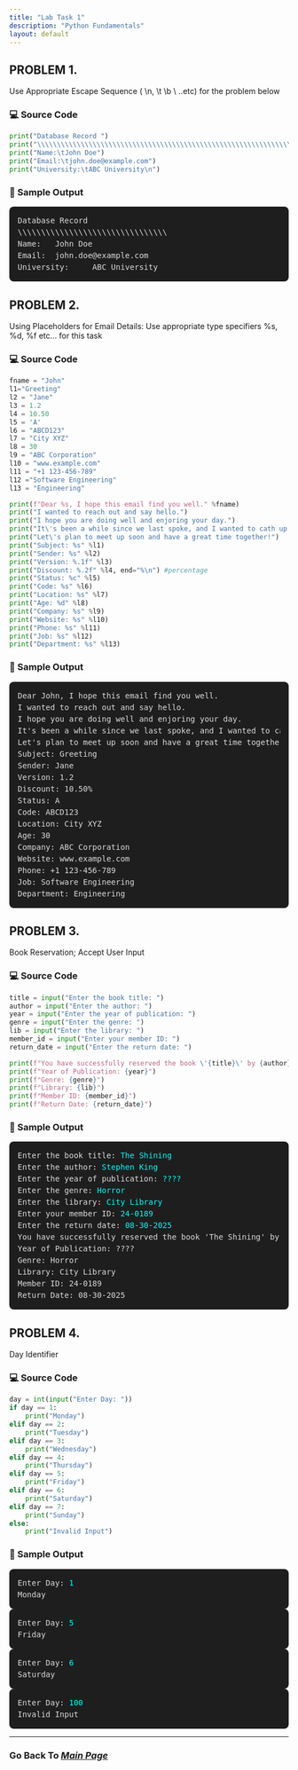 ```yaml
---
title: "Lab Task 1"
description: "Python Fundamentals"
layout: default
---
```

  
## PROBLEM 1.
Use Appropriate Escape Sequence ( \n, \t \b \ ..etc) for the problem below  
  
### 💻 Source Code
```python
print("Database Record ") 
print("\\\\\\\\\\\\\\\\\\\\\\\\\\\\\\\\\\\\\\\\\\\\\\\\\\\\\\\\\\\\\\\\")
print("Name:\tJohn Doe")
print("Email:\tjohn.doe@example.com")
print("University:\tABC University\n")
```
  
### 🧾 Sample Output
<div style="background-color:#1e1e1e; color:#dcdcdc; padding:15px; border-radius:8px; font-family:'Courier New', monospace; font-size:14px; line-height:1.5;">
<pre style="margin:0;">Database Record 
\\\\\\\\\\\\\\\\\\\\\\\\\\\\\\\\
Name:   John Doe
Email:  john.doe@example.com
University:     ABC University
</code></pre>
  </div>  


      
## PROBLEM 2.
Using Placeholders for Email Details: Use appropriate type specifiers %s, %d, %f etc... for this task  
  
### 💻 Source Code
```python
fname = "John" 
l1="Greeting"
l2 = "Jane"
l3 = 1.2
l4 = 10.50
l5 = 'A'
l6 = "ABCD123"
l7 = "City XYZ" 
l8 = 30
l9 = "ABC Corporation"
l10 = "www.example.com" 
l11 = "+1 123-456-789"
l12 ="Software Engineering"
l13 = "Engineering"

print(f"Dear %s, I hope this email find you well." %fname)
print("I wanted to reach out and say hello.")
print("I hope you are doing well and enjoring your day.")
print("It\'s been a while since we last spoke, and I wanted to cath up with you.")
print("Let\'s plan to meet up soon and have a great time together!")
print("Subject: %s" %l1)
print("Sender: %s" %l2)
print("Version: %.1f" %l3)
print("Discount: %.2f" %l4, end="%\n") #percentage
print("Status: %c" %l5)
print("Code: %s" %l6)
print("Location: %s" %l7) 
print("Age: %d" %l8)
print("Company: %s" %l9) 
print("Website: %s" %l10) 
print("Phone: %s" %l11)
print("Job: %s" %l12)
print("Department: %s" %l13)
``` 
  
### 🧾 Sample Output
<div style="background-color:#1e1e1e; color:#dcdcdc; padding:15px; border-radius:8px; font-family:'Courier New', monospace; font-size:14px; line-height:1.5;">
<pre style="margin:0;">Dear John, I hope this email find you well.
I wanted to reach out and say hello.
I hope you are doing well and enjoring your day.
It's been a while since we last spoke, and I wanted to cath up with you.
Let's plan to meet up soon and have a great time together!
Subject: Greeting
Sender: Jane
Version: 1.2
Discount: 10.50%
Status: A
Code: ABCD123
Location: City XYZ
Age: 30
Company: ABC Corporation
Website: www.example.com
Phone: +1 123-456-789
Job: Software Engineering
Department: Engineering
</code></pre>
  </div>  
  

    
## PROBLEM 3.
Book Reservation; Accept User Input  
  
### 💻 Source Code
```python
title = input("Enter the book title: ")
author = input("Enter the author: ")
year = input("Enter the year of publication: ")
genre = input("Enter the genre: ")
lib = input("Enter the library: ")
member_id = input("Enter your member ID: ")
return_date = input("Enter the return date: ")

print(f"You have successfully reserved the book \'{title}\' by {author}")
print(f"Year of Publication: {year}")
print(f"Genre: {genre}")
print(f"Library: {lib}")
print(f"Member ID: {member_id}")
print(f"Return Date: {return_date}")
```
  
### 🧾 Sample Output
<div style="background-color:#1e1e1e; color:#dcdcdc; padding:15px; border-radius:8px; font-family:'Courier New', monospace; font-size:14px; line-height:1.5;">
<pre style="margin:0;">Enter the book title: <span style="color:#00ffff;">The Shining</span>
Enter the author: <span style="color:#00ffff;">Stephen King</span>
Enter the year of publication: <span style="color:#00ffff;">????</span>
Enter the genre: <span style="color:#00ffff;">Horror</span>
Enter the library: <span style="color:#00ffff;">City Library</span>
Enter your member ID: <span style="color:#00ffff;">24-0189</span>
Enter the return date: <span style="color:#00ffff;">08-30-2025</span>
You have successfully reserved the book 'The Shining' by Stephen King
Year of Publication: ????
Genre: Horror
Library: City Library
Member ID: 24-0189
Return Date: 08-30-2025
</code></pre>
  </div>  


      
## PROBLEM 4.
Day Identifier  
  
### 💻 Source Code
```python
day = int(input("Enter Day: "))
if day == 1:
    print("Monday")
elif day == 2:
    print("Tuesday")
elif day == 3:
    print("Wednesday")
elif day == 4:
    print("Thursday")
elif day == 5:
    print("Friday")
elif day == 6:
    print("Saturday")
elif day == 7:
    print("Sunday")
else:
    print("Invalid Input")
```
  

### 🧾 Sample Output
<div style="background-color:#1e1e1e; color:#dcdcdc; padding:15px; border-radius:8px; font-family:'Courier New', monospace; font-size:14px; line-height:1.5;">
<pre style="margin:0;">Enter Day: <span style="color:#00ffff;">1</span>
Monday</pre>
</div>

<div style="background-color:#1e1e1e; color:#dcdcdc; padding:15px; border-radius:8px; font-family:'Courier New', monospace; font-size:14px; line-height:1.5;">
<pre style="margin:0;">Enter Day: <span style="color:#00ffff;">5</span>
Friday
</code></pre>
  </div>  

<div style="background-color:#1e1e1e; color:#dcdcdc; padding:15px; border-radius:8px; font-family:'Courier New', monospace; font-size:14px; line-height:1.5;">
<pre style="margin:0;">Enter Day: <span style="color:#00ffff;">6</span>
Saturday
</code></pre>
  </div>  
  
<div style="background-color:#1e1e1e; color:#dcdcdc; padding:15px; border-radius:8px; font-family:'Courier New', monospace; font-size:14px; line-height:1.5;">
<pre style="margin:0;">Enter Day: <span style="color:#00ffff;">100</span>
Invalid Input
</code></pre>
  </div>  
  
---  

### Go Back To [*Main Page*](https://noeljustine.github.io/7OOP-PORTFOLIO/)

 
  
  



